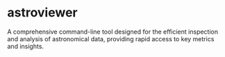 # astroviewer


A comprehensive command-line tool designed for the efficient inspection and analysis of astronomical data, providing rapid access to key metrics and insights.
